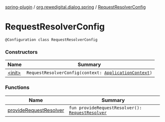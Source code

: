 [spring-plugin](../../index.md) / [org.rewedigital.dialog.spring](../index.md) / [RequestResolverConfig](./index.md)

# RequestResolverConfig

`@Configuration class RequestResolverConfig`

### Constructors

| Name | Summary |
|---|---|
| [&lt;init&gt;](-init-.md) | `RequestResolverConfig(context: `[`ApplicationContext`](https://docs.spring.io/spring-framework/docs/current/javadoc-api/org/springframework/context/ApplicationContext.html)`)` |

### Functions

| Name | Summary |
|---|---|
| [provideRequestResolver](provide-request-resolver.md) | `fun provideRequestResolver(): `[`RequestResolver`](https://github.com/rewe-digital-incubator/dialog/blob/master/docs/core/org.rewedigital.dialog.resolver/-request-resolver/index.md) |
